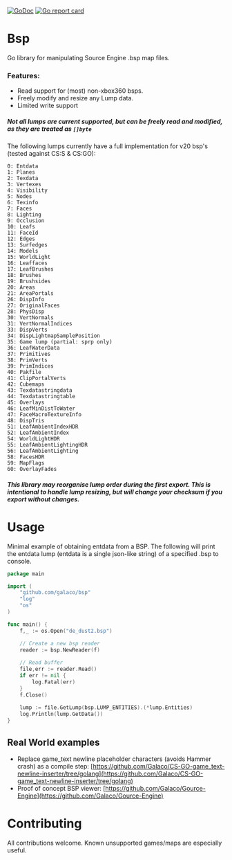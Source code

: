 [![GoDoc](https://godoc.org/github.com/Galaco/bsp?status.svg)](https://godoc.org/github.com/Galaco/bsp)
[![Go report card](https://goreportcard.com/badge/github.com/galaco/bsp)](https://goreportcard.com/badge/github.com/galaco/bsp)

# Bsp
Go library for manipulating Source Engine .bsp map files.

### Features:
* Read support for (most) non-xbox360 bsps.
* Freely modify and resize any Lump data.
* Limited write support

##### Not all lumps are current supported, but can be freely read and modified, as they are treated as `[]byte`

The following lumps currently have a full implementation for v20 bsp's (tested against CS:S & CS:GO):

```
0: Entdata
1: Planes
2: Texdata
3: Vertexes
4: Visibility
5: Nodes
6: Texinfo
7: Faces
8: Lighting
9: Occlusion
10: Leafs
11: FaceId
12: Edges
13: Surfedges
14: Models
15: WorldLight
16: Leaffaces
17: LeafBrushes
18: Brushes
19: Brushsides
20: Areas
21: AreaPortals
26: DispInfo
27: OriginalFaces
28: PhysDisp
30: VertNormals
31: VertNormalIndices
33: DispVerts
34: DispLightmapSamplePosition
35: Game lump (partial: sprp only)
36: LeafWaterData
37: Primitives
38: PrimVerts
39: PrimIndices
40: Pakfile
41: ClipPortalVerts
42: Cubemaps
43: Texdatastringdata
44: Texdatastringtable
45: Overlays
46: LeafMinDistToWater
47: FaceMacroTextureInfo
48: DispTris
51: LeafAmbientIndexHDR
52: LeafAmbientIndex
54: WorldLightHDR
55: LeafAmbientLightingHDR
56: LeafAmbientLighting
58: FacesHDR
59: MapFlags
60: OverlayFades
```

##### This library may reorganise lump order during the first export. This is intentional to handle lump resizing, but will change your checksum if you export without changes.

# Usage

Minimal example of obtaining entdata from a BSP. The following will print the entdata
lump (entdata is a single json-like string) of a specified .bsp to console.

```go
package main

import (
	"github.com/galaco/bsp"
	"log"
	"os"
)

func main() {
	f,_ := os.Open("de_dust2.bsp")

	// Create a new bsp reader
	reader := bsp.NewReader(f)
	
	// Read buffer
	file,err := reader.Read()
	if err != nil {
		log.Fatal(err)
	}
	f.Close()
    
	lump := file.GetLump(bsp.LUMP_ENTITIES).(*lump.Entities)
	log.Println(lump.GetData())
}
```

## Real World examples
* Replace game_text newline placeholder characters (avoids Hammer crash) as a compile step: [https://github.com/Galaco/CS-GO-game_text-newline-inserter/tree/golang](https://github.com/Galaco/CS-GO-game_text-newline-inserter/tree/golang)
* Proof of concept BSP viewer: [https://github.com/Galaco/Gource-Engine](https://github.com/Galaco/Gource-Engine)


# Contributing
All contributions welcome. Known unsupported games/maps are especially useful.
